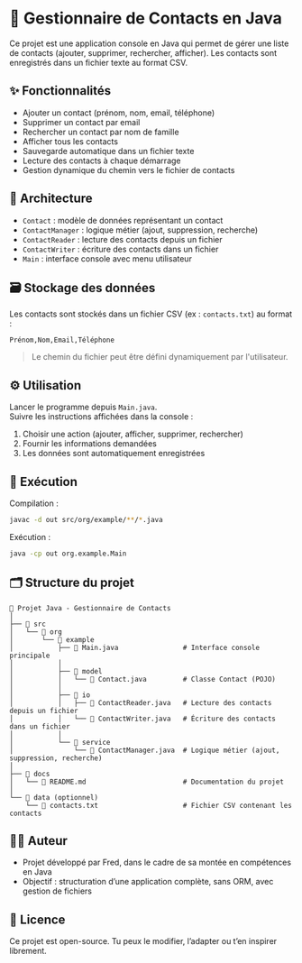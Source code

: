 # 📒 Gestionnaire de Contacts en Java

Ce projet est une application console en Java qui permet de gérer une liste de contacts (ajouter, supprimer, rechercher, afficher). Les contacts sont enregistrés dans un fichier texte au format CSV.

## ✨ Fonctionnalités

- Ajouter un contact (prénom, nom, email, téléphone)
- Supprimer un contact par email
- Rechercher un contact par nom de famille
- Afficher tous les contacts
- Sauvegarde automatique dans un fichier texte
- Lecture des contacts à chaque démarrage
- Gestion dynamique du chemin vers le fichier de contacts

## 🧱 Architecture

- `Contact` : modèle de données représentant un contact
- `ContactManager` : logique métier (ajout, suppression, recherche)
- `ContactReader` : lecture des contacts depuis un fichier
- `ContactWriter` : écriture des contacts dans un fichier
- `Main` : interface console avec menu utilisateur

## 🗃️ Stockage des données

Les contacts sont stockés dans un fichier CSV (ex : `contacts.txt`) au format :
```
Prénom,Nom,Email,Téléphone
```
> Le chemin du fichier peut être défini dynamiquement par l'utilisateur.

## ⚙️ Utilisation

Lancer le programme depuis `Main.java`.  
Suivre les instructions affichées dans la console :

1. Choisir une action (ajouter, afficher, supprimer, rechercher)
2. Fournir les informations demandées
3. Les données sont automatiquement enregistrées

## 🚀 Exécution

Compilation :
```bash
javac -d out src/org/example/**/*.java
```

Exécution :
```bash
java -cp out org.example.Main
```

## 🗂️ Structure du projet

```text
📁 Projet Java - Gestionnaire de Contacts
│
├── 📁 src
│   └── 📁 org
│       └── 📁 example
│           ├── 📄 Main.java                # Interface console principale
│           │
│           ├── 📁 model
│           │   └── 📄 Contact.java         # Classe Contact (POJO)
│           │
│           ├── 📁 io
│           │   ├── 📄 ContactReader.java   # Lecture des contacts depuis un fichier
│           │   └── 📄 ContactWriter.java   # Écriture des contacts dans un fichier
│           │
│           └── 📁 service
│               └── 📄 ContactManager.java  # Logique métier (ajout, suppression, recherche)
│
├── 📁 docs
│   └── 📄 README.md                        # Documentation du projet
│
└── 📁 data (optionnel)
    └── 📄 contacts.txt                     # Fichier CSV contenant les contacts
```

## 🙋‍♂️ Auteur

- Projet développé par Fred, dans le cadre de sa montée en compétences en Java
- Objectif : structuration d’une application complète, sans ORM, avec gestion de fichiers

## 📄 Licence

Ce projet est open-source. Tu peux le modifier, l’adapter ou t’en inspirer librement.